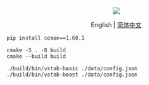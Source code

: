<div align=center>
  <a href="https://git.io/typing-svg">
    <img src="https://readme-typing-svg.demolab.com?font=Fira+Code&weight=600&size=24&duration=1000&pause=10000&center=true&vCenter=true&height=40&lines=video-stabilization-boost"/>
  </a>
</div>

<p align="center">
English | <a href="README_zh-CN.md">简体中文</a>
</p>

```shell
pip install conan==1.60.1
```

```
cmake -S . -B build
cmake --build build
```

```
./build/bin/vstab-basic ./data/config.json
./build/bin/vstab-boost ./data/config.json
```
